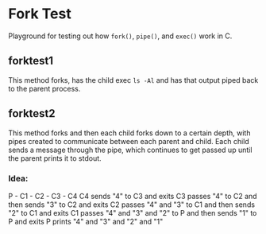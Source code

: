 # Fork Test

Playground for testing out how `fork()`, `pipe()`, and `exec()` work in C.

## forktest1

This method forks, has the child exec `ls -Al` and has that output piped back to the parent process.

## forktest2

This method forks and then each child forks down to a certain depth, with pipes created to communicate between each parent and child.
Each child sends a message through the pipe, which continues to get passed up until the parent prints it to stdout.

### Idea:

P - C1 - C2 - C3 - C4
C4 sends "4" to C3 and exits
C3 passes "4" to C2 and then sends "3" to C2 and exits
C2 passes "4" and "3" to C1 and then sends "2" to C1 and exits
C1 passes "4" and "3" and "2" to P and then sends "1" to P and exits
P prints "4" and "3" and "2" and "1"
